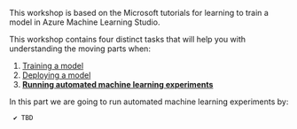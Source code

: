 This workshop is based on the Microsoft tutorials for learning to train a model in Azure Machine Learning Studio.

This workshop contains four distinct tasks that will help you with understanding the moving parts when:
1) [Training a model](https://github.com/OrdinaRoelant/MLStudioWorkshop/blob/master/Training%20a%20model/workshop.md)
2) [Deploying a model](https://github.com/OrdinaRoelant/MLStudioWorkshop/blob/master/Deploying%20a%20model/workshop.md)
3) [**Running automated machine learning experiments**](https://github.com/OrdinaRoelant/MLStudioWorkshop/blob/master/Running%20auto%20ML%20experiments/workshop.md)

In this part we are going to run automated machine learning experiments by:

     ✔ TBD

### 
